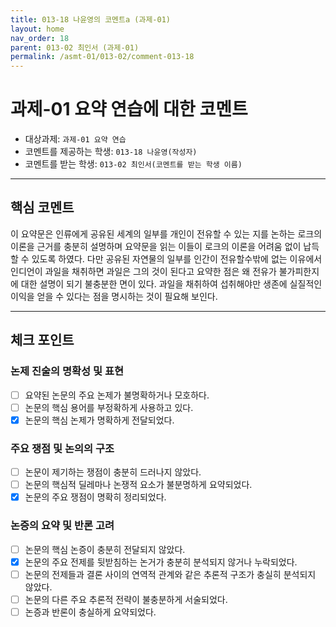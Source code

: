 ```yaml
---
title: 013-18 나윤영의 코멘트a (과제-01) 
layout: home
nav_order: 18
parent: 013-02 최인서 (과제-01)
permalink: /asmt-01/013-02/comment-013-18
---
```


# 과제-01 요약 연습에 대한 코멘트

- 대상과제: `과제-01 요약 연습`
- 코멘트를 제공하는 학생: `013-18 나윤영(작성자)` 
- 코멘트를 받는 학생: `013-02 최인서(코멘트를 받는 학생 이름)` 

---

## 핵심 코멘트

이 요약문은 인류에게 공유된 세계의 일부를 개인이 전유할 수 있는 지를 논하는 로크의 이론을 근거를 충분히 설명하며 요약문을 읽는 이들이 로크의 이론을 어려움 없이 납득할 수 있도록 하였다.
다만 공유된 자연물의 일부를 인간이 전유할수밖에 없는 이유에서 인디언이 과일을 채취하면 과일은 그의 것이 된다고 요약한 점은 왜 전유가 불가피한지에 대한 설명이 되기 불충분한 면이 있다. 과일을 채취하여 섭취해야만 생존에 실질적인 이익을 얻을 수 있다는 점을 명시하는 것이 필요해 보인다.

---

## 체크 포인트

### 논제 진술의 명확성 및 표현  
- [ ] 요약된 논문의 주요 논제가 불명확하거나 모호하다.  
- [ ] 논문의 핵심 용어를 부정확하게 사용하고 있다.  
- [x] 논문의 핵심 논제가 명확하게 전달되었다.  

### 주요 쟁점 및 논의의 구조  
- [ ] 논문이 제기하는 쟁점이 충분히 드러나지 않았다.  
- [ ] 논문의 핵심적 딜레마나 논쟁적 요소가 불분명하게 요약되었다.  
- [x] 논문의 주요 쟁점이 명확히 정리되었다.  

### 논증의 요약 및 반론 고려  
- [ ] 논문의 핵심 논증이 충분히 전달되지 않았다.  
- [x] 논문의 주요 전제를 뒷받침하는 논거가 충분히 분석되지 않거나 누락되었다.  
- [ ] 논문의 전제들과 결론 사이의 연역적 관계와 같은 추론적 구조가 충실히 분석되지 않았다.  
- [ ] 논문의 다른 주요 추론적 전략이 불충분하게 서술되었다.
- [ ] 논증과 반론이 충실하게 요약되었다. 